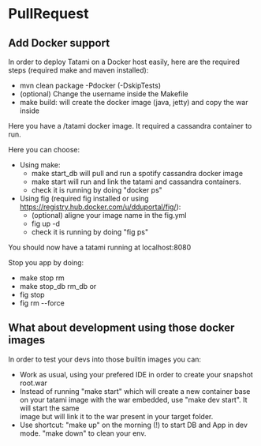 PullRequest
===========

Add Docker support
-----------------

In order to deploy Tatami on a Docker host easily, here are the required steps (required make and maven installed):
* mvn clean package -Pdocker (-DskipTests)
* (optional) Change the username inside the Makefile
* make build: will create the docker image (java, jetty) and copy the war inside

Here you have a <username>/tatami docker image. It required a cassandra container to run.

Here you can choose:
* Using make:
    * make start_db will pull and run a spotify cassandra docker image
    * make start will run and link the tatami and cassandra containers. 
    * check it is running by doing "docker ps"
* Using fig (required fig installed or using https://registry.hub.docker.com/u/dduportal/fig/):
    * (optional) aligne your image name in the fig.yml
    * fig up -d
    * check it is running by doing "fig ps"

You should now have a tatami running at localhost:8080

Stop you app by doing:
* make stop rm
* make stop_db rm_db
or
* fig stop
* fig rm --force


What about development using those docker images
-------------------------------------------------

In order to test your devs into those builtin images you can:
* Work as usual, using your prefered IDE in order to create your snapshot root.war
* Instead of running "make start" which will create a new container base on your tatami image with the war embedded, use "make dev start". It will start the same \
    image but will link it to the war present in your target folder.
* Use shortcut: "make up" on the morning (!) to start DB and App in dev mode. "make down" to clean your env.
